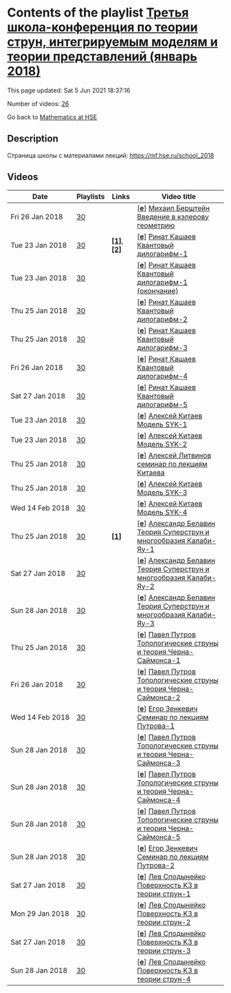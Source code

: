 # Contents of the playlist [Третья школа-конференция по теории струн, интегрируемым моделям и теории представлений (январь 2018)](https://www.youtube.com/playlist?list=PLq3E5oubNNoB3Ybe2FR6rbNSLId0kx6WT)

This page updated: Sat 5 Jun 2021 18:37:16

Number of videos: [26](#videos)

Go back to [Mathematics at HSE](../README.md)

## Description

Страница школы с материалами лекций:  <https://mf.hse.ru/school_2018>

## Videos

|Date|Playlists|Links|Video title|
|---|---|---|---|
| Fri&nbsp;26&nbsp;Jan&nbsp;2018 | [30](../playlists/30 "Третья школа-конференция по теории струн, интегрируемым моделям и теории представлений (январь 2018)") |  | [[**e**](https://studio.youtube.com/video/j7nIa-aW1a8/edit "Edit")] [Михаил Берштейн Введение в кэлерову геометрию](https://www.youtube.com/watch?v=j7nIa-aW1a8&list=PLq3E5oubNNoB3Ybe2FR6rbNSLId0kx6WT) |
| Tue&nbsp;23&nbsp;Jan&nbsp;2018 | [30](../playlists/30 "Третья школа-конференция по теории струн, интегрируемым моделям и теории представлений (январь 2018)") | [**[1]**](https://www.youtube.com/watch?v=lBny3jwtkTo), [**[2]**](https://mf.hse.ru/school_2018) | [[**e**](https://studio.youtube.com/video/M8tB1cGhiC0/edit "Edit")] [Ринат Кашаев Квантовый дилогарифм-1](https://www.youtube.com/watch?v=M8tB1cGhiC0&list=PLq3E5oubNNoB3Ybe2FR6rbNSLId0kx6WT "Окончание видео здесь: https://www.youtube.com/watch?v=lBny3jwtkTo  1. Quantum Teichmuller theory, unitary projective representations of mapping class groups of punctured surfaces in infinite-dimensional Hilbert spaces, quantum hyperbolic invariants of mapping torii. 2. Teichmuller TQFT and quantum hyperbolic invariants of cusped 3-manifolds and 3-manifolds with weighted string links. 3. Trace class operators, Fredholm determinants and non-perturbative topological string partition functions for toric Calabi-Yau three-folds.  Литература: 1. R. Kashaev, Lectures on quantum Teichmuller theory [http://www.cimi.univ-toulouse.fr/inv3d/sites/default/files/atoms/files/lecture_notes-rinatkashaev-notes_by_nezhlaaghaee.pdf]. 2. R. Kashaev, Combinatorics of the Teichmuller TQFT [http://wbln.cedram.org/cedram-bin/article/WBLN_2016__3__A2_0.pdf]. 3. M. Marino, Spectral theory and mirror symmetry [arXiv:1506.07757].  https://mf.hse.ru/school_2018") |
| Tue&nbsp;23&nbsp;Jan&nbsp;2018 | [30](../playlists/30 "Третья школа-конференция по теории струн, интегрируемым моделям и теории представлений (январь 2018)") |  | [[**e**](https://studio.youtube.com/video/lBny3jwtkTo/edit "Edit")] [Ринат Кашаев Квантовый дилогарифм-1 (окончание)](https://www.youtube.com/watch?v=lBny3jwtkTo&list=PLq3E5oubNNoB3Ybe2FR6rbNSLId0kx6WT) |
| Thu&nbsp;25&nbsp;Jan&nbsp;2018 | [30](../playlists/30 "Третья школа-конференция по теории струн, интегрируемым моделям и теории представлений (январь 2018)") |  | [[**e**](https://studio.youtube.com/video/LUSY0hSM51k/edit "Edit")] [Ринат Кашаев Квантовый дилогарифм-2](https://www.youtube.com/watch?v=LUSY0hSM51k&list=PLq3E5oubNNoB3Ybe2FR6rbNSLId0kx6WT) |
| Thu&nbsp;25&nbsp;Jan&nbsp;2018 | [30](../playlists/30 "Третья школа-конференция по теории струн, интегрируемым моделям и теории представлений (январь 2018)") |  | [[**e**](https://studio.youtube.com/video/QmnlWYscUss/edit "Edit")] [Ринат Кашаев Квантовый дилогарифм-3](https://www.youtube.com/watch?v=QmnlWYscUss&list=PLq3E5oubNNoB3Ybe2FR6rbNSLId0kx6WT) |
| Fri&nbsp;26&nbsp;Jan&nbsp;2018 | [30](../playlists/30 "Третья школа-конференция по теории струн, интегрируемым моделям и теории представлений (январь 2018)") |  | [[**e**](https://studio.youtube.com/video/kXHxoT2RKqg/edit "Edit")] [Ринат Кашаев Квантовый дилогарифм-4](https://www.youtube.com/watch?v=kXHxoT2RKqg&list=PLq3E5oubNNoB3Ybe2FR6rbNSLId0kx6WT) |
| Sat&nbsp;27&nbsp;Jan&nbsp;2018 | [30](../playlists/30 "Третья школа-конференция по теории струн, интегрируемым моделям и теории представлений (январь 2018)") |  | [[**e**](https://studio.youtube.com/video/QuY_FrrDF6M/edit "Edit")] [Ринат Кашаев Квантовый дилогарифм-5](https://www.youtube.com/watch?v=QuY_FrrDF6M&list=PLq3E5oubNNoB3Ybe2FR6rbNSLId0kx6WT) |
| Tue&nbsp;23&nbsp;Jan&nbsp;2018 | [30](../playlists/30 "Третья школа-конференция по теории струн, интегрируемым моделям и теории представлений (январь 2018)") |  | [[**e**](https://studio.youtube.com/video/bxU3jffaUWg/edit "Edit")] [Алексей Китаев Модель SYK-1](https://www.youtube.com/watch?v=bxU3jffaUWg&list=PLq3E5oubNNoB3Ybe2FR6rbNSLId0kx6WT "Литература 1. A. Kitaev, S. J. Suh, The soft mode in the Sachdev-Ye-Kitaev model and its gravity dual, [arXiv:1711.08467]. 2. A Kitaev, Notes on 𝑆𝐿̃︁(2, R) representations, [arXiv:1711.08169].") |
| Tue&nbsp;23&nbsp;Jan&nbsp;2018 | [30](../playlists/30 "Третья школа-конференция по теории струн, интегрируемым моделям и теории представлений (январь 2018)") |  | [[**e**](https://studio.youtube.com/video/_l1GwoXanck/edit "Edit")] [Алексей Китаев Модель SYK-2](https://www.youtube.com/watch?v=_l1GwoXanck&list=PLq3E5oubNNoB3Ybe2FR6rbNSLId0kx6WT) |
| Thu&nbsp;25&nbsp;Jan&nbsp;2018 | [30](../playlists/30 "Третья школа-конференция по теории струн, интегрируемым моделям и теории представлений (январь 2018)") |  | [[**e**](https://studio.youtube.com/video/jHkEpKJ0xLU/edit "Edit")] [Алексей Литвинов семинар по лекциям Китаева](https://www.youtube.com/watch?v=jHkEpKJ0xLU&list=PLq3E5oubNNoB3Ybe2FR6rbNSLId0kx6WT) |
| Thu&nbsp;25&nbsp;Jan&nbsp;2018 | [30](../playlists/30 "Третья школа-конференция по теории струн, интегрируемым моделям и теории представлений (январь 2018)") |  | [[**e**](https://studio.youtube.com/video/caGt3Q1jJvg/edit "Edit")] [Алексей Китаев Модель SYK-3](https://www.youtube.com/watch?v=caGt3Q1jJvg&list=PLq3E5oubNNoB3Ybe2FR6rbNSLId0kx6WT) |
| Wed&nbsp;14&nbsp;Feb&nbsp;2018 | [30](../playlists/30 "Третья школа-конференция по теории струн, интегрируемым моделям и теории представлений (январь 2018)") |  | [[**e**](https://studio.youtube.com/video/5_Y2SvGA5z8/edit "Edit")] [Алексей Китаев Модель SYK-4](https://www.youtube.com/watch?v=5_Y2SvGA5z8&list=PLq3E5oubNNoB3Ybe2FR6rbNSLId0kx6WT) |
| Thu&nbsp;25&nbsp;Jan&nbsp;2018 | [30](../playlists/30 "Третья школа-конференция по теории струн, интегрируемым моделям и теории представлений (январь 2018)") | [**[1]**](https://mf.hse.ru/school_2018) | [[**e**](https://studio.youtube.com/video/mc5fJO_lFD0/edit "Edit")] [Александр Белавин Теория Суперструн и многообразия Калаби-Яу-1](https://www.youtube.com/watch?v=mc5fJO_lFD0&list=PLq3E5oubNNoB3Ybe2FR6rbNSLId0kx6WT "Теория Суперструн при 𝑑 = 10, как известно, в настоящее время является основным кандидатом на место теории Великого Объединения, то есть теории объединяющей Гравитацию и Стандартную Модель элементарных частиц. Для того, чтобы решить различные феноменологические проблемы, включая проблему иерархий, эта теория после компактификации 6-ти из 10-ти измерений должна обладать Суперсимметрией на малых расстояниях. (Проблема иерархий это вопрос о том, почему масса бозона Хиггса на много порядков меньше массы Планка.) Компактификация на так называемые многообразия Калаби-Яу, является естественным способом решить этот и другие вопросы Фундаментальной физики. Такие характеристики Теории, как число поколений кварков-лептонов, определяются топологией соответствующего многообразия Калаби-Яу. А динамика супермультиплетов фундаменталных частиц задается Геометрией пространства параметров, от которых зависят это многообразие. В лекциях пойдет речь о том, почему нужно компактифицировать 6 из 10-ти измерений на многообразия Калаби-Яу, какими свойствами обладают эти многообразия, а также о новом способе вычисления той Специальной Келеровой Геометрии, которая связана с этими многообразиями, и которая определяет структуру Теории фундаментальных частиц. Литература: 1. A. Belavin, L. Spodyneiko 𝒩 = 2 superconformal algebra in NSR string and Gepner approach to space-time supersymmetry in ten dimensions [arXiv:1507.01911]. 2. К. Алешкин, А. Белавин Компактификация и спиноры Киллинга [на сайте школы]. 3. К. Алешкин, А. Белавин Cпиноры Киллинга и многообразия Калаби-Яу [на сайте школы]. 4. К. Алешкин, А. Белавин Специальная геометрия на многообразии модулей Калаби-Яу [на сайте школы]. 5. K. Aleshkin, A. Belavin A new approach for computing the geometry of the moduli spaces for a Calabi-Yau manifold [arXiv:1706.05342].  https://mf.hse.ru/school_2018") |
| Sat&nbsp;27&nbsp;Jan&nbsp;2018 | [30](../playlists/30 "Третья школа-конференция по теории струн, интегрируемым моделям и теории представлений (январь 2018)") |  | [[**e**](https://studio.youtube.com/video/T_OoIXakIXc/edit "Edit")] [Александр Белавин Теория Суперструн и многообразия Калаби-Яу-2](https://www.youtube.com/watch?v=T_OoIXakIXc&list=PLq3E5oubNNoB3Ybe2FR6rbNSLId0kx6WT) |
| Sun&nbsp;28&nbsp;Jan&nbsp;2018 | [30](../playlists/30 "Третья школа-конференция по теории струн, интегрируемым моделям и теории представлений (январь 2018)") |  | [[**e**](https://studio.youtube.com/video/STdNyk6BttQ/edit "Edit")] [Александр Белавин Теория Суперструн и многообразия Калаби-Яу-3](https://www.youtube.com/watch?v=STdNyk6BttQ&list=PLq3E5oubNNoB3Ybe2FR6rbNSLId0kx6WT) |
| Thu&nbsp;25&nbsp;Jan&nbsp;2018 | [30](../playlists/30 "Третья школа-конференция по теории струн, интегрируемым моделям и теории представлений (январь 2018)") |  | [[**e**](https://studio.youtube.com/video/XGStynws728/edit "Edit")] [Павел Путров Топологические струны и теория Черна-Саймонса-1](https://www.youtube.com/watch?v=XGStynws728&list=PLq3E5oubNNoB3Ybe2FR6rbNSLId0kx6WT "В моем мини-курсе я собираюсь рассказать о следующем: двумерные топологические квантовые теории поля; двумерные суперсимметричные сигма-модели; топологический твист типа А и типа Б; топологические струны; зеркальная симметрия; случай торических многообразий Калаби-Яу; связь топологических струн с теорией Черна-Саймонса и матричными моделями.") |
| Fri&nbsp;26&nbsp;Jan&nbsp;2018 | [30](../playlists/30 "Третья школа-конференция по теории струн, интегрируемым моделям и теории представлений (январь 2018)") |  | [[**e**](https://studio.youtube.com/video/cD9wOA1NXjU/edit "Edit")] [Павел Путров Топологические струны и теория Черна-Саймонса-2](https://www.youtube.com/watch?v=cD9wOA1NXjU&list=PLq3E5oubNNoB3Ybe2FR6rbNSLId0kx6WT) |
| Wed&nbsp;14&nbsp;Feb&nbsp;2018 | [30](../playlists/30 "Третья школа-конференция по теории струн, интегрируемым моделям и теории представлений (январь 2018)") |  | [[**e**](https://studio.youtube.com/video/IyDIXPWEG5c/edit "Edit")] [Егор Зенкевич Семинар по лекциям Путрова-1](https://www.youtube.com/watch?v=IyDIXPWEG5c&list=PLq3E5oubNNoB3Ybe2FR6rbNSLId0kx6WT) |
| Sun&nbsp;28&nbsp;Jan&nbsp;2018 | [30](../playlists/30 "Третья школа-конференция по теории струн, интегрируемым моделям и теории представлений (январь 2018)") |  | [[**e**](https://studio.youtube.com/video/PmgAVIprthQ/edit "Edit")] [Павел Путров Топологические струны и теория Черна-Саймонса-3](https://www.youtube.com/watch?v=PmgAVIprthQ&list=PLq3E5oubNNoB3Ybe2FR6rbNSLId0kx6WT) |
| Sun&nbsp;28&nbsp;Jan&nbsp;2018 | [30](../playlists/30 "Третья школа-конференция по теории струн, интегрируемым моделям и теории представлений (январь 2018)") |  | [[**e**](https://studio.youtube.com/video/l8mKfhTrbzU/edit "Edit")] [Павел Путров Топологические струны и теория Черна-Саймонса-4](https://www.youtube.com/watch?v=l8mKfhTrbzU&list=PLq3E5oubNNoB3Ybe2FR6rbNSLId0kx6WT) |
| Sun&nbsp;28&nbsp;Jan&nbsp;2018 | [30](../playlists/30 "Третья школа-конференция по теории струн, интегрируемым моделям и теории представлений (январь 2018)") |  | [[**e**](https://studio.youtube.com/video/4eB0iwrSxsE/edit "Edit")] [Павел Путров Топологические струны и теория Черна-Саймонса-5](https://www.youtube.com/watch?v=4eB0iwrSxsE&list=PLq3E5oubNNoB3Ybe2FR6rbNSLId0kx6WT) |
| Sun&nbsp;28&nbsp;Jan&nbsp;2018 | [30](../playlists/30 "Третья школа-конференция по теории струн, интегрируемым моделям и теории представлений (январь 2018)") |  | [[**e**](https://studio.youtube.com/video/SXTZkBK93lI/edit "Edit")] [Егор Зенкевич Семинар по лекциям Путрова-2](https://www.youtube.com/watch?v=SXTZkBK93lI&list=PLq3E5oubNNoB3Ybe2FR6rbNSLId0kx6WT) |
| Sat&nbsp;27&nbsp;Jan&nbsp;2018 | [30](../playlists/30 "Третья школа-конференция по теории струн, интегрируемым моделям и теории представлений (январь 2018)") |  | [[**e**](https://studio.youtube.com/video/F-xnn-a0HrQ/edit "Edit")] [Лев Сподынейко Поверхность K3 в теории струн-1](https://www.youtube.com/watch?v=F-xnn-a0HrQ&list=PLq3E5oubNNoB3Ybe2FR6rbNSLId0kx6WT "Цель мини-курса познакомить слушателей с такими важными понятиями теории струн как пространство модулей, компактификация, орбифолды, модели Гепнера и индекс Виттэна на простом примере вычисления эллиптического рода поверхности K3. 1.K3-поверхность и теория струн на ней. 2. Орбифолды и модели Гепнера для К3. 3. Эллиптический род и Moonshine.") |
| Mon&nbsp;29&nbsp;Jan&nbsp;2018 | [30](../playlists/30 "Третья школа-конференция по теории струн, интегрируемым моделям и теории представлений (январь 2018)") |  | [[**e**](https://studio.youtube.com/video/qvsyoWPJD64/edit "Edit")] [Лев Сподынейко Поверхность K3 в теории струн-2](https://www.youtube.com/watch?v=qvsyoWPJD64&list=PLq3E5oubNNoB3Ybe2FR6rbNSLId0kx6WT) |
| Sat&nbsp;27&nbsp;Jan&nbsp;2018 | [30](../playlists/30 "Третья школа-конференция по теории струн, интегрируемым моделям и теории представлений (январь 2018)") |  | [[**e**](https://studio.youtube.com/video/2QZQBHWAr3U/edit "Edit")] [Лев Сподынейко Поверхность K3 в теории струн-3](https://www.youtube.com/watch?v=2QZQBHWAr3U&list=PLq3E5oubNNoB3Ybe2FR6rbNSLId0kx6WT) |
| Sun&nbsp;28&nbsp;Jan&nbsp;2018 | [30](../playlists/30 "Третья школа-конференция по теории струн, интегрируемым моделям и теории представлений (январь 2018)") |  | [[**e**](https://studio.youtube.com/video/53Q0pDPQUz0/edit "Edit")] [Лев Сподынейко Поверхность K3 в теории струн-4](https://www.youtube.com/watch?v=53Q0pDPQUz0&list=PLq3E5oubNNoB3Ybe2FR6rbNSLId0kx6WT) |
